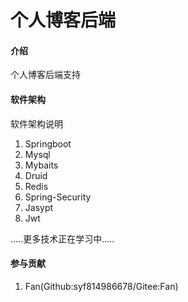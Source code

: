 # 个人博客后端

#### 介绍
个人博客后端支持    

#### 软件架构
软件架构说明  
1. Springboot  
2. Mysql  
3. Mybaits  
4. Druid  
5. Redis  
6. Spring-Security  
7. Jasypt  
8. Jwt  

.....更多技术正在学习中.....

#### 参与贡献
1. Fan(Github:syf814986678/Gitee:Fan)
